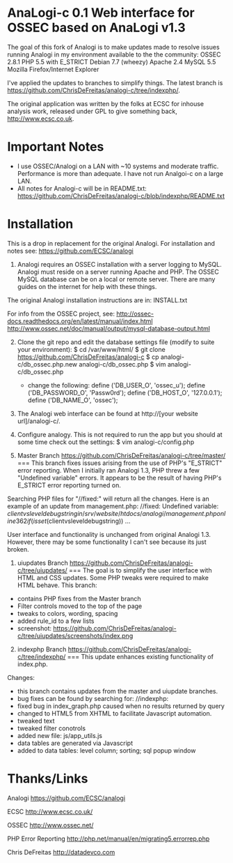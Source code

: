 AnaLogi-c 0.1
Web interface for OSSEC based on AnaLogi v1.3
===
The goal of this fork of Analogi is to make updates made to resolve issues
running Analogi in my environment available to the the community:
	OSSEC 2.8.1
	PHP 5.5 with E_STRICT
	Debian 7.7 (wheezy)
	Apache 2.4
	MySQL 5.5
	Mozilla Firefox/Internet Explorer

I've applied the updates to branches to simplify things.  The latest branch is
https://github.com/ChrisDeFreitas/analogi-c/tree/indexphp/.

The original application was written by the folks at ECSC for inhouse analysis
work, released under GPL to give something back, http://www.ecsc.co.uk.


Important Notes
===
- I use OSSEC/Analogi on a LAN with ~10 systems and moderate traffic.  Performance is more than
adequate.  I have not run Analgoi-c on a large LAN.
- All notes for Analogi-c will be in README.txt:
	https://github.com/ChrisDeFreitas/analogi-c/blob/indexphp/README.txt


Installation
===
This is a drop in replacement for the original Analogi.  For installation and
notes see:
	https://github.com/ECSC/analogi

1. Analogi requires an OSSEC installation with a server logging to MySQL.
Analogi must reside on a server running Apache and PHP.  The OSSEC MySQL
database can be on a local or remote server.  There are many guides on the
internet for help with these things.

The original Analogi installation instructions are in:
	INSTALL.txt

For info from the OSSEC project, see:
	http://ossec-docs.readthedocs.org/en/latest/manual/index.html
	http://www.ossec.net/doc/manual/output/mysql-database-output.html

2. Clone the git repo and edit the database settings
file (modify to suite your environment):
$ cd /var/www/html/
$ git clone https://github.com/ChrisDeFreitas/analogi-c
$ cp analogi-c/db_ossec.php.new analogi-c/db_ossec.php
$ vim analogi-c/db_ossec.php
	- change the following:
		define ('DB_USER_O', 'ossec_u');
		define ('DB_PASSWORD_O', 'Passw0rd');
		define ('DB_HOST_O', '127.0.0.1');
		define ('DB_NAME_O', 'ossec');

3. The Analogi web interface can be found at http://[your website url]/analogi-c/.

4. Configure analogy.  This is not required to run the app but you should at some
time check out the settings:
$ vim analogi-c/config.php


0. Master Branch
https://github.com/ChrisDeFreitas/analogi-c/tree/master/
===
This branch fixes issues arising from the use of PHP's "E_STRICT"
error reporting. When I initially ran Analogi 1.3, PHP threw a few "Undefined
variable" errors.  It appears to be the result of having PHP's E_STRICT
error reporting turned on.

Searching PHP files for "//fixed:" will return all the changes.  Here is an
example of an update from management.php:
	//fixed: Undefined variable: $clientvsleveldebugstring in /srv/website/htdocs/analogi/management.php on line 362
	if(isset($clientvsleveldebugstring))
		...

User interface and functionality is unchanged from original Analogi 1.3. However,
there may be some functionality I can't see because its just broken.


1. uiupdates Branch
https://github.com/ChrisDeFreitas/analogi-c/tree/uiupdates/
===
The goal is to simplify the user interface with HTML and CSS updates. Some PHP
tweaks were required to make HTML behave.  This branch:
- contains PHP fixes from the Master branch
- Filter controls moved to the top of the page
- tweaks to colors, wording, spacing
- added rule_id to a few lists
- screenshot: https://github.com/ChrisDeFreitas/analogi-c/tree/uiupdates/screenshots/index.png


2. indexphp Branch
https://github.com/ChrisDeFreitas/analogi-c/tree/indexphp/
===
This update enhances existing functionality of index.php.

Changes:
- this branch contains updates from the master and uiupdate branches.
- bug fixes can be found by searching for: //indexphp:
- fixed bug in index_graph.php caused when no results returned by query
- changed to HTML5 from XHTML to facilitate Javascript automation.
- tweaked text
- tweaked filter conotrols
- added new file: js/app_utils.js
- data tables are generated via Javascript
- added to data tables: level column; sorting; sql popup window


Thanks/Links
===
Analogi
https://github.com/ECSC/analogi

ECSC
http://www.ecsc.co.uk/

OSSEC
http://www.ossec.net/

PHP Error Reporting
http://php.net/manual/en/migrating5.errorrep.php

Chris DeFreitas
http://datadevco.com

